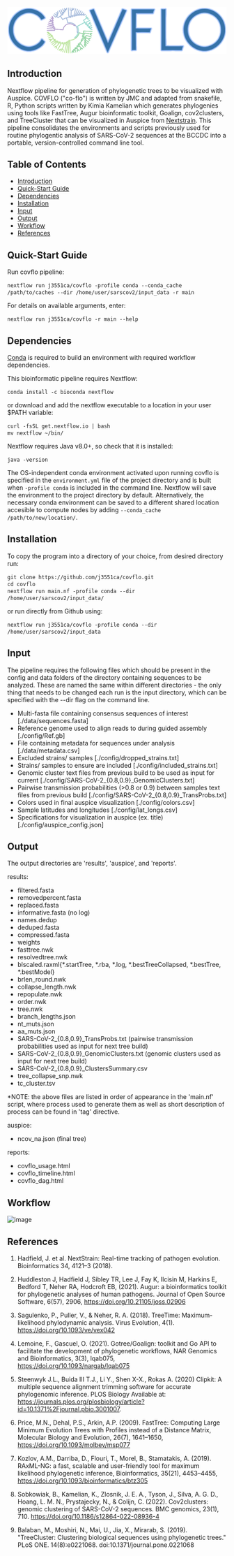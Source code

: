 ![image](/pics/covflo_logo.png)

## Introduction

Nextflow pipeline for generation of phylogenetic trees to be visualized with Auspice. 
COVFLO ("co-flo") is written by JMC and adapted from snakefile, R, Python scripts written by Kimia Kamelian which generates 
phylogenies using tools like FastTree, Augur bioinformatic toolkit, Goalign, cov2clusters, and TreeCluster that can be visualized in Auspice from [Nextstrain](https://docs.nextstrain.org/projects/auspice/en/stable/index.html). This pipeline consolidates the environments and scripts previously used for routine phylogentic analysis of SARS-CoV-2 sequences at the BCCDC into a portable, version-controlled command line tool.

## Table of Contents

- [Introduction](#introduction)
- [Quick-Start Guide](#quick-start%guide)
- [Dependencies](#dependencies)
- [Installation](#installation)
- [Input](#input)
- [Output](#output)
- [Workflow](#workflow)
- [References](#references)

## Quick-Start Guide

Run covflo pipeline:
```
nextflow run j3551ca/covflo -profile conda --conda_cache /path/to/caches --dir /home/user/sarscov2/input_data -r main
```
For details on available arguments, enter:
```
nextflow run j3551ca/covflo -r main --help
```

## Dependencies

[Conda](https://conda.io/projects/conda/en/latest/user-guide/install/index.html) is required to build an environment with required workflow dependencies.

This bioinformatic pipeline requires Nextflow:
```
conda install -c bioconda nextflow
```
or download and add the nextflow executable to a location in your user $PATH variable:
```
curl -fsSL get.nextflow.io | bash
mv nextflow ~/bin/
```
Nextflow requires Java v8.0+, so check that it is installed:
```
java -version
```
The OS-independent conda environment activated upon running covflo is specified in the
```environment.yml``` file of the project directory and is built when 
```-profile conda``` is included in the command line. Nextflow will save
the environment to the project directory by default. Alternatively, the 
necessary conda environment can be saved to a different shared location 
accesible to compute nodes by adding ```--conda_cache /path/to/new/location/```.

## Installation

To copy the program into a directory of your choice, from desired directory run:
```
git clone https://github.com/j3551ca/covflo.git
cd covflo
nextflow run main.nf -profile conda --dir /home/user/sarscov2/input_data/
```
or run directly from Github using:
```
nextflow run j3551ca/covflo -profile conda --dir /home/user/sarscov2/input_data
```

## Input

The pipeline requires the following files which should be present in the config
and data folders of the directory containing sequences to be analyzed. These
are named the same within different directories - the only thing that needs to be changed
each run is the input directory, which can be specified with the --dir flag on the
command line.

- Multi-fasta file containing consensus sequences of interest [./data/sequences.fasta]
- Reference genome used to align reads to during guided assembly [./config/Ref.gb]
- File containing metadata for sequences under analysis [./data/metadata.csv]
- Excluded strains/ samples [./config/dropped_strains.txt]
- Strains/ samples to ensure are included [./config/included_strains.txt]
- Genomic cluster text files from previous build to be used as input for current [./config/SARS-CoV-2_{0.8,0.9}\_GenomicClusters.txt]
- Pairwise transmission probabilities (>0.8 or 0.9) between samples text files from previous build [./config/SARS-CoV-2_{0.8,0.9}\_TransProbs.txt]
- Colors used in final auspice visualization [./config/colors.csv]
- Sample latitudes and longitudes [./config/lat_longs.csv]
- Specifications for visualization in auspice (ex. title) [./config/auspice_config.json]

## Output

The output directories are 'results', 'auspice', and 'reports'.

results:
- filtered.fasta
- removedpercent.fasta
- replaced.fasta
- informative.fasta (no log)
- names.dedup
- deduped.fasta
- compressed.fasta
- weights
- fasttree.nwk
- resolvedtree.nwk
- blscaled.raxml{\*.startTree, \*.rba, \*.log, \*.bestTreeCollapsed, \*.bestTree, \*.bestModel}
- brlen_round.nwk
- collapse_length.nwk
- repopulate.nwk
- order.nwk
- tree.nwk
- branch_lengths.json
- nt_muts.json
- aa_muts.json
- SARS-CoV-2_{0.8,0.9}\_TransProbs.txt (pairwise transmission probabilities used as input for next tree build)
- SARS-CoV-2_{0.8,0.9}\_GenomicClusters.txt (genomic clusters used as input for next tree build)
- SARS-CoV-2_{0.8,0.9}\_ClustersSummary.csv
- tree_collapse_snp.nwk
- tc_cluster.tsv


*NOTE: the above files are listed in order of appearance in the 'main.nf' script, where process used to generate them as well as short description of process can be found in 'tag' directive.

auspice:
- ncov_na.json (final tree)

reports:
- covflo_usage.html
- covflo_timeline.html
- covflo_dag.html


## Workflow

![image](/pics/covflo_workflow.png)

## References

1. Hadfield, J. et al. NextStrain: Real-time tracking of pathogen evolution. Bioinformatics 34, 4121–3 (2018).

2. Huddleston J, Hadfield J, Sibley TR, Lee J, Fay K, Ilcisin M, Harkins E, Bedford T, Neher RA, Hodcroft EB, (2021). Augur: a bioinformatics toolkit for phylogenetic analyses of human pathogens. Journal of Open Source Software, 6(57), 2906, https://doi.org/10.21105/joss.02906

3. Sagulenko, P., Puller, V., & Neher, R. A. (2018). TreeTime: Maximum-likelihood phylodynamic analysis. Virus Evolution, 4(1). https://doi.org/10.1093/ve/vex042

4. Lemoine, F., Gascuel, O. (2021). Gotree/Goalign: toolkit and Go API to facilitate the development of phylogenetic workflows,
NAR Genomics and Bioinformatics, 3(3), lqab075, https://doi.org/10.1093/nargab/lqab075

5. Steenwyk J.L., Buida III T.J., Li Y., Shen X-X., Rokas A. (2020) Clipkit: A multiple sequence alignment trimming software for accurate phylogenomic inference. PLOS Biology Available at: https://journals.plos.org/plosbiology/article?id=10.1371%2Fjournal.pbio.3001007. 

6. Price, M.N., Dehal, P.S., Arkin, A.P. (2009). FastTree: Computing Large Minimum Evolution Trees with Profiles instead of a Distance Matrix, Molecular Biology and Evolution, 26(7), 1641–1650, https://doi.org/10.1093/molbev/msp077

7. Kozlov, A.M., Darriba, D., Flouri, T., Morel, B., Stamatakis, A. (2019). RAxML-NG: a fast, scalable and user-friendly tool for maximum likelihood phylogenetic inference, Bioinformatics, 35(21), 4453–4455, https://doi.org/10.1093/bioinformatics/btz305

8. Sobkowiak, B., Kamelian, K., Zlosnik, J. E. A., Tyson, J., Silva, A. G. D., Hoang, L. M. N., Prystajecky, N., & Colijn, C. (2022). Cov2clusters: genomic clustering of SARS-CoV-2 sequences. BMC genomics, 23(1), 710. https://doi.org/10.1186/s12864-022-08936-4

9. Balaban, M., Moshiri, N., Mai, U., Jia, X., Mirarab, S. (2019). "TreeCluster: Clustering biological sequences using phylogenetic trees." PLoS ONE. 14(8):e0221068. doi:10.1371/journal.pone.0221068
